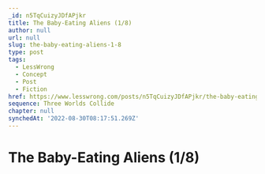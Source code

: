 ```yaml
---
_id: n5TqCuizyJDfAPjkr
title: The Baby-Eating Aliens (1/8)
author: null
url: null
slug: the-baby-eating-aliens-1-8
type: post
tags:
  - LessWrong
  - Concept
  - Post
  - Fiction
href: https://www.lesswrong.com/posts/n5TqCuizyJDfAPjkr/the-baby-eating-aliens-1-8
sequence: Three Worlds Collide
chapter: null
synchedAt: '2022-08-30T08:17:51.269Z'
---
```

# The Baby-Eating Aliens (1/8)

